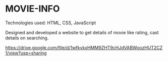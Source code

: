 # MOVIE-INFO

Technologies used: HTML, CSS, JavaScript  

Designed and developed a website to get details of movie like rating, cast details on searching. 

https://drive.google.com/file/d/1wfkvkxHMM9ZHT9cHJdVABWoozHUT2CZ1/view?usp=sharing

